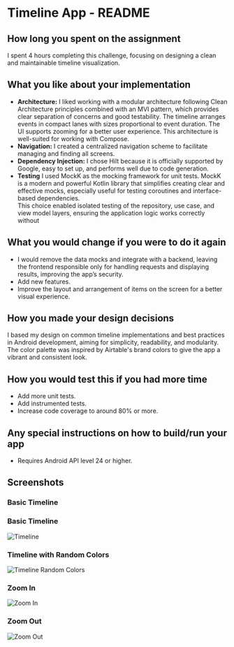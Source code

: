 # Timeline App - README

## How long you spent on the assignment

I spent 4 hours completing this challenge, focusing on designing a clean and maintainable timeline
visualization.

## What you like about your implementation

- **Architecture:** I liked working with a modular architecture following Clean Architecture
  principles combined with an MVI pattern, which provides clear separation of concerns and good
  testability. The timeline arranges events in compact lanes with sizes proportional to event
  duration. The UI supports zooming for a better user experience. This architecture is well-suited
  for working with Compose.
- **Navigation:** I created a centralized navigation scheme to facilitate managing and finding all
  screens.
- **Dependency Injection:** I chose Hilt because it is officially supported by Google, easy to set
  up, and performs well due to code generation.
- **Testing** I used MockK as the mocking framework for unit tests. MockK is a modern and powerful
  Kotlin library that simplifies creating clear and effective mocks, especially useful for testing
  coroutines and interface-based dependencies.  
  This choice enabled isolated testing of the repository, use case, and view model layers, ensuring
  the application logic works correctly without

## What you would change if you were to do it again

- I would remove the data mocks and integrate with a backend, leaving the frontend responsible only
  for handling requests and displaying results, improving the app’s security.
- Add new features.
- Improve the layout and arrangement of items on the screen for a better visual experience.

## How you made your design decisions

I based my design on common timeline implementations and best practices in Android development,
aiming for simplicity, readability, and modularity. The color palette was inspired by Airtable's brand colors to give the app a vibrant and consistent look.

## How you would test this if you had more time

- Add more unit tests.
- Add instrumented tests.
- Increase code coverage to around 80% or more.

## Any special instructions on how to build/run your app

- Requires Android API level 24 or higher.


## Screenshots

### Basic Timeline
### Basic Timeline
![Timeline](assets/timeline.png)

### Timeline with Random Colors
![Timeline Random Colors](assets/timeline_random_colors.png)

### Zoom In
![Zoom In](assets/timeline_zoom_in.png)

### Zoom Out
![Zoom Out](assets/timeline_zoom_out.png)
